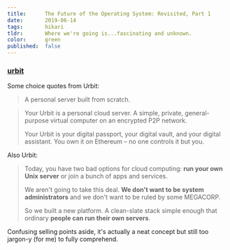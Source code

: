 ```yaml
---
title:      The Future of the Operating System: Revisited, Part 1
date:       2019-06-14
tags:       hikari
tldr:       Where we're going is...fascinating and unknown.
color:      green
published:  false
---
```


### [urbit](https://urbit.org)

Some choice quotes from Urbit:

> A personal server built from scratch.

> Your Urbit is a personal cloud server. A simple, private, general-purpose virtual computer on an encrypted P2P network.
>
> Your Urbit is your digital passport, your digital vault, and your digital assistant. You own it on Ethereum – no one controls it but you.

Also Urbit:

> Today, you have two bad options for cloud computing: **run your own Unix server** or join a bunch of apps and services.
>
> We aren't going to take this deal. **We don't want to be system administrators** and we don't want to be ruled by some MEGACORP.
>
> So we built a new platform. A clean-slate stack simple enough that ordinary **people can run their own servers**.

Confusing selling points aside, it's actually a neat concept but still too jargon-y (for me) to fully comprehend.

